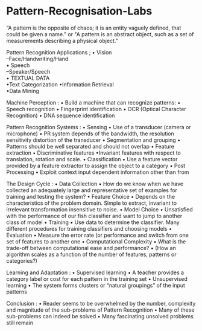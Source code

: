 # Pattern-Recognisation-Labs

“A pattern is the opposite of chaos; it is an  entity vaguely defined, that could be given a  name.” 
or
"A pattern is an abstract object, such as a set  of measurements describing a physical  object."

Pattern Recognition Applications ;
• Vision  
  –Face/Handwriting/Hand  
• Speech  
  –Speaker/Speech  
• TEXTUAL DATA  
  •Text Categorization 
  •Information Retrieval  
  •Data Mining

Machine Perception :
  • Build a machine that can recognize patterns:
    • Speech recognition 
    • Fingerprint identification 
    • OCR (Optical Character Recognition) 
    • DNA sequence identification 

Pattern Recognition Systems :
• Sensing 
  • Use of a transducer (camera or microphone) 
  • PR system depends of the bandwidth, the resolution  sensitivity distortion of the transducer 
• Segmentation and grouping 
  • Patterns should be well separated and should not overlap
• Feature extraction 
  • Discriminative features 
  •Invariant features with respect to translation, rotation and  scale. 
• Classification 
  • Use a feature vector provided by a feature extractor to  assign the object to a category 
• Post Processing 
  • Exploit context input dependent information other than from

The Design Cycle :
  • Data Collection 
    • How do we know when we have collected an adequately  large and representative set of examples for training and  testing the system?
  • Feature Choice 
    • Depends on the characteristics of the problem domain.  Simple to extract, invariant to irrelevant transformation  insensitive to noise.
  • Model Choice 
    • Unsatisfied with the performance of our fish classifier and  want to jump to another class of model
  • Training 
    • Use data to determine the classifier. Many different  procedures for training classifiers and choosing models
  • Evaluation 
    • Measure the error rate (or performance and switch from  one set of features to another one
  • Computational Complexity 
    • What is the trade-off between computational ease and  performance? 
    • (How an algorithm scales as a function of the number of  features, patterns or categories?)


Learning and Adaptation :
  • Supervised learning 
    • A teacher provides a category label or cost for each  pattern in the training set 
  • Unsupervised learning 
    • The system forms clusters or “natural groupings” of the  input patterns

Conclusion :
  • Reader seems to be overwhelmed by the number,  complexity and magnitude of the sub-problems of  Pattern Recognition 
  • Many of these sub-problems can indeed be solved 
  • Many fascinating unsolved problems still remain
